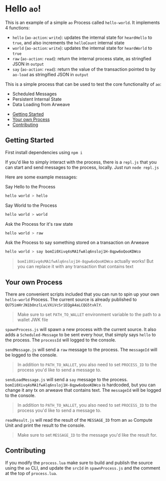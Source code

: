 # Hello `ao`!

This is an example of a simple `ao` Process called `hello-world`. It implements
4 functions:

- `hello` (`ao-action`: `write`): updates the internal state for `heardHello` to
  `true`, and also increments the `helloCount` internal state
- `world` (`ao-action`: `write`): updates the internal state for `heardWorld` to
  `true`
- `raw` (`ao-action`: `read`): return the internal process state, as stringfied
  JSON in `output`
- `say` (`ao-action`: `read`): return the value of the transaction pointed to by
  `ao-load` as stringified JSON in `output`

This is a simple process that can be used to test the core functionality of
`ao`:

- Scheduled Messages
- Persistent Internal State
- Data Loading from Arweave

<!-- toc -->

- [Getting Started](#getting-started)
- [Your own Process](#your-own-process)
- [Contributing](#contributing)

<!-- tocstop -->

## Getting Started

First install dependencies using `npm i`

If you'd like to simply interact with the process, there is a `repl.js` that you
can start and send messages to the process, locally. Just run `node repl.js`

Here are some example messages:

Say Hello to the Process

```sh
hello world > hello
```

Say World to the Process

```sh
hello world > world
```

Ask the Process for it's raw state

```sh
hello world > raw
```

Ask the Process to say something stored on a transaction on Arweave

```sh
hello world > say bomIi0Xivq4sMA1fwAlq6nsloj1H-8qpw6oQooKDWco
```

> `bomIi0Xivq4sMA1fwAlq6nsloj1H-8qpw6oQooKDWco` actually works! But you can
> replace it with any transaction that contains text

## Your own Process

There are convenient scripts included that you can run to spin up your own
`hello-world` Process. The current source is already published to
`QU75imHrJN1bOnzlLvLVXiVcSr1EQgA4aLCQG5tvklY`.

> Make sure to set `PATH_TO_WALLET` environment variable to the path to a wallet
> JWK file

`spawnProcess.js` will spawn a new process with the current source. It also adds
a `Scheduled-Message` to be sent every hour, that simply says `hello` to the
process. The `processId` will logged to the console.

`sendMessage.js` will send a `raw` message to the process. The `messageId` will
be logged to the console.

> In addition to `PATH_TO_WALLET`, you also need to set `PROCESS_ID` to the
> process you'd like to send a message to.

`sendLoadMessage.js` will send a `say` message to the process.
`bomIi0Xivq4sMA1fwAlq6nsloj1H-8qpw6oQooKDWco` is hardcoded, but you can change
it any tx on arweave that contains text. The `messageId` will be logged to the
console.

> In addition to `PATH_TO_WALLET`, you also need to set `PROCESS_ID` to the
> process you'd like to send a message to.

`readResult.js` will read the result of the `MESSAGE_ID` from an `ao` Compute
Unit and print the result to the console.

> Make sure to set `MESSAGE_ID` to the message you'd like the result for.

## Contributing

If you modify the `process.lua` make sure to build and publish the source using
the `ao` CLI, and update the `srcId` in `spawnProcess.js` and the comment at the
top of `process.lua`.
